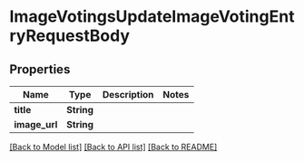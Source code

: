 # ImageVotingsUpdateImageVotingEntryRequestBody

## Properties

Name | Type | Description | Notes
------------ | ------------- | ------------- | -------------
**title** | **String** |  | 
**image_url** | **String** |  | 

[[Back to Model list]](../README.md#documentation-for-models) [[Back to API list]](../README.md#documentation-for-api-endpoints) [[Back to README]](../README.md)


